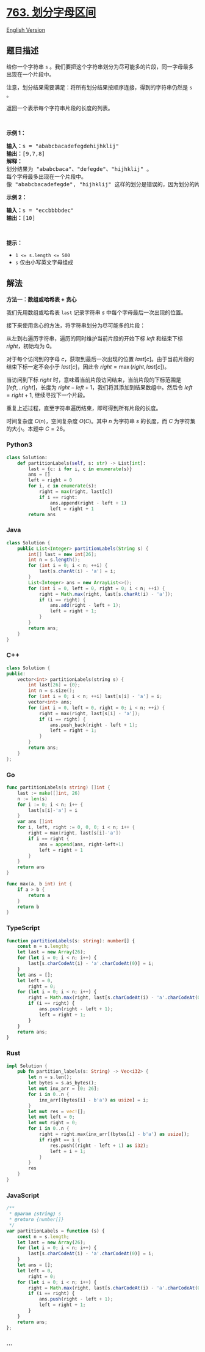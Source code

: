 # [763. 划分字母区间](https://leetcode.cn/problems/partition-labels)

[English Version](/solution/0700-0799/0763.Partition%20Labels/README_EN.md)

## 题目描述

<!-- 这里写题目描述 -->

<p>给你一个字符串 <code>s</code> 。我们要把这个字符串划分为尽可能多的片段，同一字母最多出现在一个片段中。</p>

<p>注意，划分结果需要满足：将所有划分结果按顺序连接，得到的字符串仍然是 <code>s</code> 。</p>

<p>返回一个表示每个字符串片段的长度的列表。</p>

<p>&nbsp;</p>
<strong class="example">示例 1：</strong>

<pre>
<strong>输入：</strong>s = "ababcbacadefegdehijhklij"
<strong>输出：</strong>[9,7,8]
<strong>解释：</strong>
划分结果为 "ababcbaca"、"defegde"、"hijhklij" 。
每个字母最多出现在一个片段中。
像 "ababcbacadefegde", "hijhklij" 这样的划分是错误的，因为划分的片段数较少。 </pre>

<p><strong class="example">示例 2：</strong></p>

<pre>
<strong>输入：</strong>s = "eccbbbbdec"
<strong>输出：</strong>[10]
</pre>

<p>&nbsp;</p>

<p><strong>提示：</strong></p>

<ul>
	<li><code>1 &lt;= s.length &lt;= 500</code></li>
	<li><code>s</code> 仅由小写英文字母组成</li>
</ul>

## 解法

<!-- 这里可写通用的实现逻辑 -->

**方法一：数组或哈希表 + 贪心**

我们先用数组或哈希表 `last` 记录字符串 $s$ 中每个字母最后一次出现的位置。

接下来使用贪心的方法，将字符串划分为尽可能多的片段：

从左到右遍历字符串，遍历的同时维护当前片段的开始下标 $left$ 和结束下标 $right$，初始均为 $0$。

对于每个访问到的字母 $c$，获取到最后一次出现的位置 $last[c]$。由于当前片段的结束下标一定不会小于 $last[c]$，因此令 $right = \max(right, last[c])$。

当访问到下标 $right$ 时，意味着当前片段访问结束，当前片段的下标范围是 $[left,.. right]$，长度为 $right - left + 1$，我们将其添加到结果数组中。然后令 $left = right + 1$, 继续寻找下一个片段。

重复上述过程，直至字符串遍历结束，即可得到所有片段的长度。

时间复杂度 $O(n)$，空间复杂度 $O(C)$。其中 $n$ 为字符串 $s$ 的长度，而 $C$ 为字符集的大小。本题中 $C = 26$。

<!-- tabs:start -->

### **Python3**

<!-- 这里可写当前语言的特殊实现逻辑 -->

```python
class Solution:
    def partitionLabels(self, s: str) -> List[int]:
        last = {c: i for i, c in enumerate(s)}
        ans = []
        left = right = 0
        for i, c in enumerate(s):
            right = max(right, last[c])
            if i == right:
                ans.append(right - left + 1)
                left = right + 1
        return ans
```

### **Java**

<!-- 这里可写当前语言的特殊实现逻辑 -->

```java
class Solution {
    public List<Integer> partitionLabels(String s) {
        int[] last = new int[26];
        int n = s.length();
        for (int i = 0; i < n; ++i) {
            last[s.charAt(i) - 'a'] = i;
        }
        List<Integer> ans = new ArrayList<>();
        for (int i = 0, left = 0, right = 0; i < n; ++i) {
            right = Math.max(right, last[s.charAt(i) - 'a']);
            if (i == right) {
                ans.add(right - left + 1);
                left = right + 1;
            }
        }
        return ans;
    }
}
```

### **C++**

```cpp
class Solution {
public:
    vector<int> partitionLabels(string s) {
        int last[26] = {0};
        int n = s.size();
        for (int i = 0; i < n; ++i) last[s[i] - 'a'] = i;
        vector<int> ans;
        for (int i = 0, left = 0, right = 0; i < n; ++i) {
            right = max(right, last[s[i] - 'a']);
            if (i == right) {
                ans.push_back(right - left + 1);
                left = right + 1;
            }
        }
        return ans;
    }
};
```

### **Go**

```go
func partitionLabels(s string) []int {
	last := make([]int, 26)
	n := len(s)
	for i := 0; i < n; i++ {
		last[s[i]-'a'] = i
	}
	var ans []int
	for i, left, right := 0, 0, 0; i < n; i++ {
		right = max(right, last[s[i]-'a'])
		if i == right {
			ans = append(ans, right-left+1)
			left = right + 1
		}
	}
	return ans
}

func max(a, b int) int {
	if a > b {
		return a
	}
	return b
}
```

### **TypeScript**

```ts
function partitionLabels(s: string): number[] {
    const n = s.length;
    let last = new Array(26);
    for (let i = 0; i < n; i++) {
        last[s.charCodeAt(i) - 'a'.charCodeAt(0)] = i;
    }
    let ans = [];
    let left = 0,
        right = 0;
    for (let i = 0; i < n; i++) {
        right = Math.max(right, last[s.charCodeAt(i) - 'a'.charCodeAt(0)]);
        if (i == right) {
            ans.push(right - left + 1);
            left = right + 1;
        }
    }
    return ans;
}
```

### **Rust**

```rust
impl Solution {
    pub fn partition_labels(s: String) -> Vec<i32> {
        let n = s.len();
        let bytes = s.as_bytes();
        let mut inx_arr = [0; 26];
        for i in 0..n {
            inx_arr[(bytes[i] - b'a') as usize] = i;
        }
        let mut res = vec![];
        let mut left = 0;
        let mut right = 0;
        for i in 0..n {
            right = right.max(inx_arr[(bytes[i] - b'a') as usize]);
            if right == i {
                res.push((right - left + 1) as i32);
                left = i + 1;
            }
        }
        res
    }
}
```

### **JavaScript**

```js
/**
 * @param {string} s
 * @return {number[]}
 */
var partitionLabels = function (s) {
    const n = s.length;
    let last = new Array(26);
    for (let i = 0; i < n; i++) {
        last[s.charCodeAt(i) - 'a'.charCodeAt(0)] = i;
    }
    let ans = [];
    let left = 0,
        right = 0;
    for (let i = 0; i < n; i++) {
        right = Math.max(right, last[s.charCodeAt(i) - 'a'.charCodeAt(0)]);
        if (i == right) {
            ans.push(right - left + 1);
            left = right + 1;
        }
    }
    return ans;
};
```

### **...**

```

```

<!-- tabs:end -->
